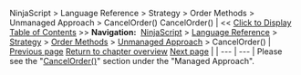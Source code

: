 ﻿
NinjaScript > Language Reference > Strategy > Order Methods > Unmanaged Approach > CancelOrder()
CancelOrder()
| << [Click to Display Table of Contents](unmanaged_cancelorder.md) >> **Navigation:**     [NinjaScript](ninjascript-1.md) > [Language Reference](language_reference_wip-1.md) > [Strategy](strategy-1.md) > [Order Methods](order_methods-1.md) > [Unmanaged Approach](unmanaged_approach-1.md) > CancelOrder() | [Previous page](unmanaged_approach-1.md) [Return to chapter overview](unmanaged_approach-1.md) [Next page](unmanaged_changeorder-1.md) |
| --- | --- |
Please see the "[CancelOrder()](managed_cancelorder-1.md)" section under the "Managed Approach".
